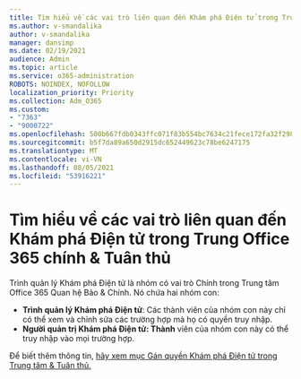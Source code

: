```yaml
---
title: Tìm hiểu về các vai trò liên quan đến Khám phá Điện tử trong Trung Office 365 chính & Tuân thủ
ms.author: v-smandalika
author: v-smandalika
manager: dansimp
ms.date: 02/19/2021
audience: Admin
ms.topic: article
ms.service: o365-administration
ROBOTS: NOINDEX, NOFOLLOW
localization_priority: Priority
ms.collection: Adm_O365
ms.custom:
- "7363"
- "9000722"
ms.openlocfilehash: 500b667fdb0343ffc071f83b554bc7634c21fece172fa32f2984e24edbd3e892
ms.sourcegitcommit: b5f7da89a650d2915dc652449623c78be6247175
ms.translationtype: MT
ms.contentlocale: vi-VN
ms.lasthandoff: 08/05/2021
ms.locfileid: "53916221"
---
```

# <a name="learn-about-ediscovery-related-roles-in-the-office-365-security--compliance-center"></a>Tìm hiểu về các vai trò liên quan đến Khám phá Điện tử trong Trung Office 365 chính & Tuân thủ

Trình quản lý Khám phá Điện tử là nhóm có vai trò Chính trong Trung tâm Office 365 Quan hệ Bảo & Chính. Nó chứa hai nhóm con:

- **Trình quản lý Khám phá Điện tử**: Các thành viên của nhóm con này chỉ có thể xem và chỉnh sửa các trường hợp mà họ có quyền truy nhập.
- **Người quản trị Khám phá Điện tử: Thành** viên của nhóm con này có thể truy nhập vào mọi trường hợp.

Để biết thêm thông tin, [hãy xem mục Gán quyền Khám phá Điện tử trong Trung tâm & Tuân thủ.](https://docs.microsoft.com/microsoft-365/compliance/assign-ediscovery-permissions)